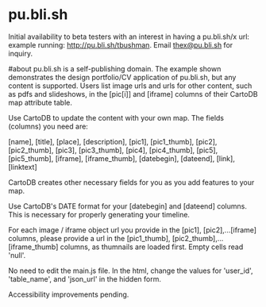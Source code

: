 # pu.bli.sh
Initial availability to beta testers with an interest in having a pu.bli.sh/x url: example running: http://pu.bli.sh/tbushman. Email thex@pu.bli.sh for inquiry.

#about
pu.bli.sh is a self-publishing domain. The example shown demonstrates the design portfolio/CV application of pu.bli.sh, but any content is supported. Users list image urls and urls for other content, such as pdfs and slideshows, in the [pic[i]] and [iframe] columns of their CartoDB map attribute table. 

Use CartoDB to update the content with your own map. The fields (columns) you need are:

[name], [title], [place], [description], [pic1], [pic1_thumb], [pic2], [pic2_thumb], [pic3], [pic3_thumb], [pic4], [pic4_thumb], [pic5], [pic5_thumb], [iframe], [iframe_thumb], [datebegin], [dateend], [link], [linktext]

CartoDB creates other necessary fields for you as you add features to your map.

Use CartoDB's DATE format for your [datebegin] and [dateend] columns. This is necessary for properly generating your timeline. 

For each image / iframe object url you provide in the [pic1], [pic2],...[iframe] columns, please provide a url in the [pic1_thumb], [pic2_thumb],...[iframe_thumb] columns, as thumnails are loaded first. Empty cells read 'null'.

No need to edit the main.js file. In the html, change the values for 'user_id', 'table_name', and 'json_url' in the hidden form.

Accessibility improvements pending.
